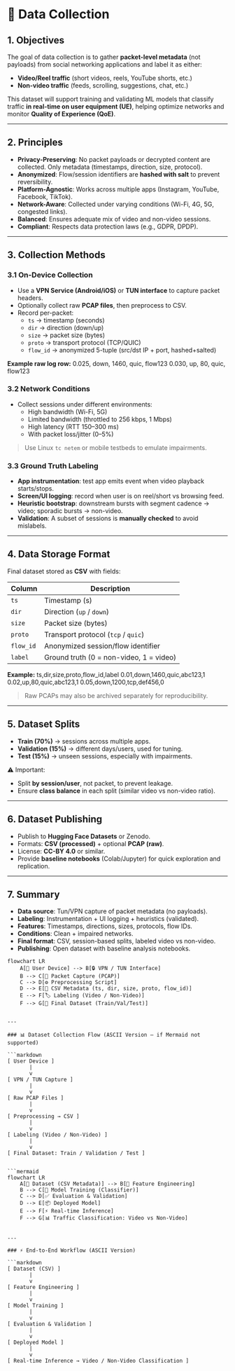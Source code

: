 # 📑 Data Collection

## 1. Objectives
The goal of data collection is to gather **packet-level metadata** (not payloads) from social networking applications and label it as either:
- **Video/Reel traffic** (short videos, reels, YouTube shorts, etc.)  
- **Non-video traffic** (feeds, scrolling, suggestions, chat, etc.)  

This dataset will support training and validating ML models that classify traffic **in real-time on user equipment (UE)**, helping optimize networks and monitor **Quality of Experience (QoE)**.

---

## 2. Principles
- **Privacy-Preserving**: No packet payloads or decrypted content are collected. Only metadata (timestamps, direction, size, protocol).  
- **Anonymized**: Flow/session identifiers are **hashed with salt** to prevent reversibility.  
- **Platform-Agnostic**: Works across multiple apps (Instagram, YouTube, Facebook, TikTok).  
- **Network-Aware**: Collected under varying conditions (Wi-Fi, 4G, 5G, congested links).  
- **Balanced**: Ensures adequate mix of video and non-video sessions.  
- **Compliant**: Respects data protection laws (e.g., GDPR, DPDP).

---

## 3. Collection Methods

### 3.1 On-Device Collection
- Use a **VPN Service (Android/iOS)** or **TUN interface** to capture packet headers.  
- Optionally collect raw **PCAP files**, then preprocess to CSV.  
- Record per-packet:
  - `ts` → timestamp (seconds)  
  - `dir` → direction (down/up)  
  - `size` → packet size (bytes)  
  - `proto` → transport protocol (TCP/QUIC)  
  - `flow_id` → anonymized 5-tuple (src/dst IP + port, hashed+salted)  

**Example raw log row:**
0.025, down, 1460, quic, flow123
0.030, up, 80, quic, flow123



### 3.2 Network Conditions
- Collect sessions under different environments:
  - High bandwidth (Wi-Fi, 5G)  
  - Limited bandwidth (throttled to 256 kbps, 1 Mbps)  
  - High latency (RTT 150–300 ms)  
  - With packet loss/jitter (0–5%)  

> Use Linux `tc netem` or mobile testbeds to emulate impairments.

### 3.3 Ground Truth Labeling
- **App instrumentation**: test app emits event when video playback starts/stops.  
- **Screen/UI logging**: record when user is on reel/short vs browsing feed.  
- **Heuristic bootstrap**: downstream bursts with segment cadence → video; sporadic bursts → non-video.  
- **Validation**: A subset of sessions is **manually checked** to avoid mislabels.

---

## 4. Data Storage Format

Final dataset stored as **CSV** with fields:

| Column     | Description |
|------------|-------------|
| `ts`       | Timestamp (s) |
| `dir`      | Direction (`up` / `down`) |
| `size`     | Packet size (bytes) |
| `proto`    | Transport protocol (`tcp` / `quic`) |
| `flow_id`  | Anonymized session/flow identifier |
| `label`    | Ground truth (0 = non-video, 1 = video) |

**Example:**
ts,dir,size,proto,flow_id,label
0.01,down,1460,quic,abc123,1
0.02,up,80,quic,abc123,1
0.05,down,1200,tcp,def456,0


> Raw PCAPs may also be archived separately for reproducibility.

---

## 5. Dataset Splits
- **Train (70%)** → sessions across multiple apps.  
- **Validation (15%)** → different days/users, used for tuning.  
- **Test (15%)** → unseen sessions, especially with impairments.  

⚠️ Important:  
- Split **by session/user**, not packet, to prevent leakage.  
- Ensure **class balance** in each split (similar video vs non-video ratio).  

---

## 6. Dataset Publishing
- Publish to **Hugging Face Datasets** or Zenodo.  
- Formats: **CSV (processed)** + optional **PCAP (raw)**.  
- License: **CC-BY 4.0** or similar.  
- Provide **baseline notebooks** (Colab/Jupyter) for quick exploration and replication.

---

## 7. Summary
- **Data source**: Tun/VPN capture of packet metadata (no payloads).  
- **Labeling**: Instrumentation + UI logging + heuristics (validated).  
- **Features**: Timestamps, directions, sizes, protocols, flow IDs.  
- **Conditions**: Clean + impaired networks.  
- **Final format**: CSV, session-based splits, labeled video vs non-video.  
- **Publishing**: Open dataset with baseline analysis notebooks.  

```mermaid
flowchart LR
    A[📱 User Device] --> B[🔒 VPN / TUN Interface]
    B --> C[📡 Packet Capture (PCAP)]
    C --> D[⚙️ Preprocessing Script]
    D --> E[📑 CSV Metadata (ts, dir, size, proto, flow_id)]
    E --> F[🏷️ Labeling (Video / Non-Video)]
    F --> G[📂 Final Dataset (Train/Val/Test)]


---

### 📊 Dataset Collection Flow (ASCII Version – if Mermaid not supported)

```markdown
[ User Device ]
       |
       v
[ VPN / TUN Capture ]
       |
       v
[ Raw PCAP Files ]
       |
       v
[ Preprocessing → CSV ]
       |
       v
[ Labeling (Video / Non-Video) ]
       |
       v
[ Final Dataset: Train / Validation / Test ]


```mermaid
flowchart LR
    A[📑 Dataset (CSV Metadata)] --> B[🔬 Feature Engineering]
    B --> C[🤖 Model Training (Classifier)]
    C --> D[✅ Evaluation & Validation]
    D --> E[📦 Deployed Model]
    E --> F[⚡ Real-time Inference]
    F --> G[📊 Traffic Classification: Video vs Non-Video]


---

### ⚡ End-to-End Workflow (ASCII Version)

```markdown
[ Dataset (CSV) ]
       |
       v
[ Feature Engineering ]
       |
       v
[ Model Training ]
       |
       v
[ Evaluation & Validation ]
       |
       v
[ Deployed Model ]
       |
       v
[ Real-time Inference → Video / Non-Video Classification ]
